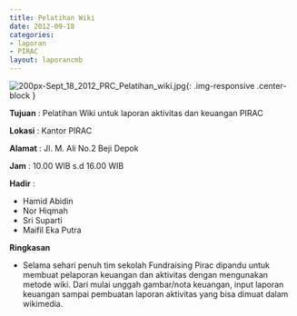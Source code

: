 ```yaml
---
title: Pelatihan Wiki
date: 2012-09-18
categories:
- laporan
- PIRAC
layout: laporancmb
---
```



![200px-Sept_18_2012_PRC_Pelatihan_wiki.jpg](/uploads/200px-Sept_18_2012_PRC_Pelatihan_wiki.jpg){: .img-responsive .center-block }


**Tujuan** : Pelatihan Wiki untuk laporan aktivitas dan keuangan PIRAC 

**Lokasi** : Kantor PIRAC 

**Alamat** : Jl. M. Ali No.2 Beji Depok 

**Jam** : 10.00 WIB s.d 16.00 WIB 

**Hadir** :
* Hamid Abidin
* Nor Hiqmah
* Sri Suparti
* Maifil Eka Putra

**Ringkasan**  
* Selama sehari penuh tim sekolah Fundraising Pirac dipandu untuk membuat pelaporan keuangan dan aktivitas dengan mengunakan metode wiki. Dari mulai unggah gambar/nota keuangan, input laporan keuangan sampai pembuatan laporan aktivitas yang bisa dimuat dalam wikimedia. 
